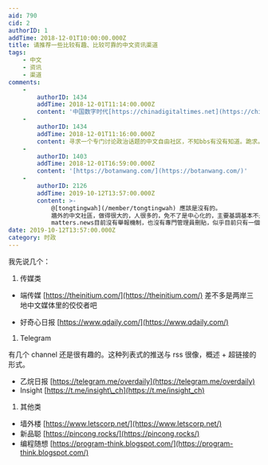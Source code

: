 ```yaml
---
aid: 790
cid: 2
authorID: 1
addTime: 2018-12-01T10:00:00.000Z
title: 请推荐一些比较有趣、比较可靠的中文资讯渠道
tags:
    - 中文
    - 资讯
    - 渠道
comments:
    -
        authorID: 1434
        addTime: 2018-12-01T11:14:00.000Z
        content: '中国数字时代[https://chinadigitaltimes.net](https://chinadigitaltimes.net)'
    -
        authorID: 1434
        addTime: 2018-12-01T11:16:00.000Z
        content: 寻求一个专门讨论政治话题的中文自由社区，不知bbs有没有知道。跪求。
    -
        authorID: 1403
        addTime: 2018-12-01T16:59:00.000Z
        content: '[https://botanwang.com/](https://botanwang.com/)'
    -
        authorID: 2126
        addTime: 2019-10-12T13:57:00.000Z
        content: >-
            @[tongtingwah](/member/tongtingwah) 應該是沒有的。
            牆外的中文社區，做得很大的，人很多的，免不了是中心化的，主要基調基本不是反共就是舔共的，如果你不符合他們社區的精神基調、站隊出錯就會被踢走。當然reddit上也差不多。
            matters.news目前沒有舉報機制，也沒有專門管理員刪貼，似乎目前只有一個用戶因為有太多謾罵侮辱內容被投票封號了。而且比較鼓勵多元化溝通。當然啊，結果就是，各種立場的人都有，你可以去看看。如果受不了了就回到站隊為主的社區吧。
date: 2019-10-12T13:57:00.000Z
category: 时政
---
```


我先说几个：

1.  传媒类

*   端传媒 [https://theinitium.com/](https://theinitium.com/) 差不多是两岸三地中文媒体里的佼佼者吧
    
*   好奇心日报 [https://www.qdaily.com/](https://www.qdaily.com/)
    

1.  Telegram

有几个 channel 还是很有趣的。这种列表式的推送与 rss 很像，概述 + 超链接的形式。

*   乙烷日报 [https://telegram.me/overdaily](https://telegram.me/overdaily)
*   Insight [https://t.me/insight\_ch](https://t.me/insight_ch)

1.  其他类

*   墙外楼 [https://www.letscorp.net/](https://www.letscorp.net/)
*   新品聪 [https://pincong.rocks/](https://pincong.rocks/)
*   编程随想 [https://program-think.blogspot.com/](https://program-think.blogspot.com/)
